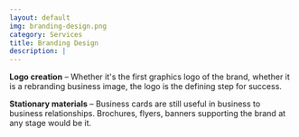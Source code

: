 ```yaml
---
layout: default
img: branding-design.png
category: Services
title: Branding Design
description: |
---
```

   <strong>Logo creation</strong> – Whether it's the first graphics logo of the brand, whether it is a rebranding business image, the logo is the defining step for success.

  <strong>Stationary materials</strong> – Business cards are still useful in business to business relationships. Brochures, flyers, banners supporting the brand at any stage would be it.
